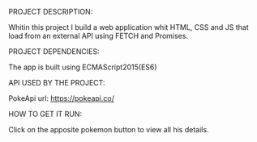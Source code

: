 PROJECT DESCRIPTION:

Whitin this project I build a web application whit HTML, CSS and JS that load from an external API using FETCH and Promises.


PROJECT DEPENDENCIES:

The app is built using ECMAScript2015(ES6)


API USED BY THE PROJECT:

PokeApi url: https://pokeapi.co/


HOW TO GET IT RUN:

Click on the apposite pokemon button to view all his details.

